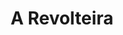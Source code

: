 ---
title: "A Revolteira"
description: "Espazo Autoxestionado na Coruña."
lang: "rag"
dirixido_por: ""
centro: true
logo:  "/espazos/centros/a_revolteira/logo.png"
imaxe: "/espazos/centros/a_revolteira/foto_cabeceira.jpg"
location:
  lat: 43.358728281851086
  lon: -8.40653158003866
type: "centro_social"
---